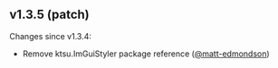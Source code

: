 ## v1.3.5 (patch)

Changes since v1.3.4:

- Remove ktsu.ImGuiStyler package reference ([@matt-edmondson](https://github.com/matt-edmondson))
